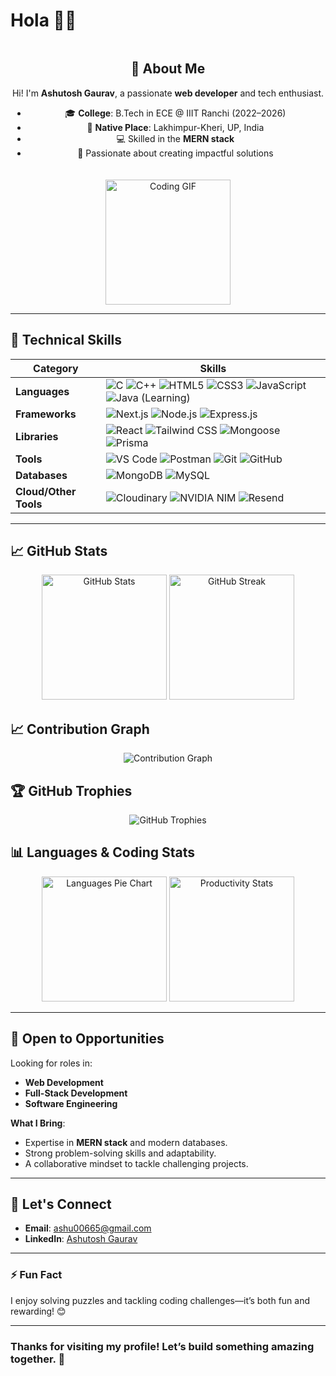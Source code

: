 # Hola 👨‍💻

<div align="center" style="display: flex; align-items: center; justify-content: center; gap: 20px; flex-wrap: wrap;">

  <div>
    <h2>👋 About Me</h2>
    <p>Hi! I'm <strong>Ashutosh Gaurav</strong>, a passionate <strong>web developer</strong> and tech enthusiast.</p>
    <ul>
      <li>🎓 <strong>College</strong>: B.Tech in ECE @ IIIT Ranchi (2022–2026)</li>
      <li>🌟 <strong>Native Place</strong>: Lakhimpur-Kheri, UP, India</li>
      <li>💻 Skilled in the <strong>MERN stack</strong></li>
      <li>🚀 Passionate about creating impactful solutions</li>
    </ul>
  </div>

  <img src="https://github.com/user-attachments/assets/783e93ba-b3b2-46d5-b4f8-3cb0766b15e4" width="200" alt="Coding GIF" />

 
</div>

---

## 🚀 Technical Skills  

<div align="center">

| **Category**        | **Skills**                                                                                                                                                                                                                                                                                                                                                                                                                                                                                                 |
|----------------------|---------------------------------------------------------------------------------------------------------------------------------------------------------------------------------------------------------------------------------------------------------------------------------------------------------------------------------------------------------------------------------------------------------------------------------------------------------------------------------------------------------|
| **Languages**        | <img src="https://img.shields.io/badge/-C-00599C?style=flat-square&logo=c&logoColor=white" alt="C"> <img src="https://img.shields.io/badge/-C++-00599C?style=flat-square&logo=cplusplus&logoColor=white" alt="C++"> <img src="https://img.shields.io/badge/-HTML5-E34F26?style=flat-square&logo=html5&logoColor=white" alt="HTML5"> <img src="https://img.shields.io/badge/-CSS3-1572B6?style=flat-square&logo=css3&logoColor=white" alt="CSS3"> <img src="https://img.shields.io/badge/-JavaScript-F7DF1E?style=flat-square&logo=javascript&logoColor=black" alt="JavaScript"> <img src="https://img.shields.io/badge/-Java-ED8B00?style=flat-square&logo=java&logoColor=white" alt="Java (Learning)"> |
| **Frameworks**       | <img src="https://img.shields.io/badge/-Next.js-000000?style=flat-square&logo=next.js&logoColor=white" alt="Next.js"> <img src="https://img.shields.io/badge/-Node.js-339933?style=flat-square&logo=node.js&logoColor=white" alt="Node.js"> <img src="https://img.shields.io/badge/-Express.js-000000?style=flat-square&logo=express&logoColor=white" alt="Express.js">                                                                                                                     |
| **Libraries**        | <img src="https://img.shields.io/badge/-React-61DAFB?style=flat-square&logo=react&logoColor=black" alt="React"> <img src="https://img.shields.io/badge/-Tailwind%20CSS-06B6D4?style=flat-square&logo=tailwindcss&logoColor=white" alt="Tailwind CSS"> <img src="https://img.shields.io/badge/-Mongoose-880000?style=flat-square&logo=mongodb&logoColor=white" alt="Mongoose"> <img src="https://img.shields.io/badge/-Prisma-2D3748?style=flat-square&logo=prisma&logoColor=white" alt="Prisma">   |
| **Tools**            | <img src="https://img.shields.io/badge/-VS%20Code-007ACC?style=flat-square&logo=visualstudiocode&logoColor=white" alt="VS Code"> <img src="https://img.shields.io/badge/-Postman-FF6C37?style=flat-square&logo=postman&logoColor=white" alt="Postman"> <img src="https://img.shields.io/badge/-Git-F05032?style=flat-square&logo=git&logoColor=white" alt="Git"> <img src="https://img.shields.io/badge/-GitHub-181717?style=flat-square&logo=github&logoColor=white" alt="GitHub">                                                                                                             |
| **Databases**        | <img src="https://img.shields.io/badge/-MongoDB-47A248?style=flat-square&logo=mongodb&logoColor=white" alt="MongoDB"> <img src="https://img.shields.io/badge/-MySQL-4479A1?style=flat-square&logo=mysql&logoColor=white" alt="MySQL">                                                                                                                                                                                                                                                                       |
| **Cloud/Other Tools**| <img src="https://img.shields.io/badge/-Cloudinary-3448C5?style=flat-square&logo=cloudinary&logoColor=white" alt="Cloudinary"> <img src="https://img.shields.io/badge/-NVIDIA%20NIM-76B900?style=flat-square&logo=nvidia&logoColor=white" alt="NVIDIA NIM"> <img src="https://img.shields.io/badge/-Resend-007FFF?style=flat-square&logo=mail.ru&logoColor=white" alt="Resend">      |

</div>

---

## 📈 GitHub Stats  

<div align="center">
  <img src="https://github-readme-stats.vercel.app/api?username=ashu6783&theme=tokyonight&hide_border=true&include_all_commits=true&count_private=true" alt="GitHub Stats" height="200"/>
  <img src="https://github-readme-streak-stats.herokuapp.com/?user=ashu6783&theme=tokyonight&hide_border=true" alt="GitHub Streak" height="200"/>
</div>

## 📈 Contribution Graph
<div align="center">
  <img src="https://github-readme-activity-graph.vercel.app/graph?username=ashu6783&theme=tokyo-night&hide_border=true" alt="Contribution Graph" />
</div>

## 🏆 GitHub Trophies
<div align="center">
  <img src="https://github-profile-trophy.vercel.app/?username=ashu6783&theme=tokyonight&no-frame=true&column=2&title=Commits,Repositories" alt="GitHub Trophies"/>
</div>

## 📊 Languages & Coding Stats
<div align="center">
  <img src="https://github-profile-summary-cards.vercel.app/api/cards/repos-per-language?username=ashu6783&theme=tokyonight&layout=pie" height="200" alt="Languages Pie Chart"/>
  <img src="https://github-profile-summary-cards.vercel.app/api/cards/productive-time?username=ashu6783&theme=tokyonight" height="200" alt="Productivity Stats"/>
</div> 

---

## 💼 Open to Opportunities  
Looking for roles in:  
- **Web Development**  
- **Full-Stack Development**  
- **Software Engineering**  

**What I Bring**:  
- Expertise in **MERN stack** and modern databases.  
- Strong problem-solving skills and adaptability.  
- A collaborative mindset to tackle challenging projects.  

---

## 📧 Let's Connect  
- **Email**: ashu00665@gmail.com  
- **LinkedIn**: [Ashutosh Gaurav](https://www.linkedin.com/in/ashutosh-gaurav-2abba7215/)  

---

### ⚡ Fun Fact  
I enjoy solving puzzles and tackling coding challenges—it’s both fun and rewarding! 😊  

---

### **Thanks for visiting my profile! Let’s build something amazing together. 🚀**


